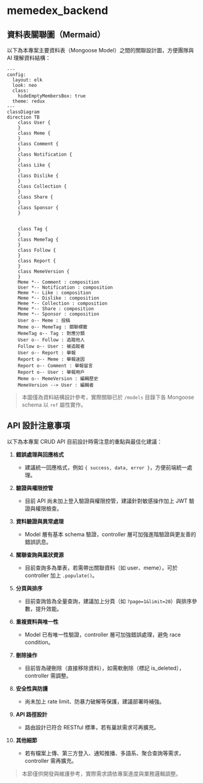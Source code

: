 # memedex_backend

## 資料表關聯圖（Mermaid）

以下為本專案主要資料表（Mongoose Model）之間的關聯設計圖，方便團隊與 AI 理解資料結構：

```mermaid
---
config:
  layout: elk
  look: neo
  class:
    hideEmptyMembersBox: true
  theme: redux
---
classDiagram
direction TB
    class User {
    }
    class Meme {
    }
    class Comment {
    }
    class Notification {
    }
    class Like {
    }
    class Dislike {
    }
    class Collection {
    }
    class Share {
    }
    class Sponsor {
    }


    class Tag {
    }
    class MemeTag {
    }
    class Follow {
    }
    class Report {
    }
    class MemeVersion {
    }
    Meme *-- Comment : composition
    User *-- Notification : composition
    Meme *-- Like : composition
    Meme *-- Dislike : composition
    Meme *-- Collection : composition
    Meme *-- Share : composition
    Meme *-- Sponsor : composition
    User o-- Meme : 投稿
    Meme o-- MemeTag : 關聯標籤
    MemeTag o-- Tag : 對應分類
    User o-- Follow : 追蹤他人
    Follow o-- User : 被追蹤者
    User o-- Report : 舉報
    Report o-- Meme : 舉報迷因
    Report o-- Comment : 舉報留言
    Report o-- User : 舉報用戶
    Meme o-- MemeVersion : 編輯歷史
    MemeVersion --> User : 編輯者
```

> 本圖僅為資料結構設計參考，實際關聯已於 `/models` 目錄下各 Mongoose schema 以 `ref` 屬性實作。

## API 設計注意事項

以下為本專案 CRUD API 目前設計時需注意的重點與最佳化建議：

1. **錯誤處理與回應格式**
   - 建議統一回應格式，例如 `{ success, data, error }`，方便前端統一處理。

2. **驗證與權限控管**
   - 目前 API 尚未加上登入驗證與權限控管，建議針對敏感操作加上 JWT 驗證與權限檢查。

3. **資料驗證與異常處理**
   - Model 層有基本 schema 驗證，controller 層可加強進階驗證與更友善的錯誤訊息。

4. **關聯查詢與巢狀資源**
   - 目前查詢多為單表，若需帶出關聯資料（如 user、meme），可於 controller 加上 `.populate()`。

5. **分頁與排序**
   - 目前查詢皆為全量查詢，建議加上分頁（如 `?page=1&limit=20`）與排序參數，提升效能。

6. **重複資料與唯一性**
   - Model 已有唯一性驗證，controller 層可加強錯誤處理，避免 race condition。

7. **刪除操作**
   - 目前皆為硬刪除（直接移除資料），如需軟刪除（標記 is_deleted），controller 需調整。

8. **安全性與防護**
   - 尚未加上 rate limit、防暴力破解等保護，建議部署時補強。

9. **API 路徑設計**
   - 路由設計已符合 RESTful 標準，若有巢狀需求可再擴充。

10. **其他細節**
    - 若有檔案上傳、第三方登入、通知推播、多語系、聚合查詢等需求，controller 需再擴充。

> 本節僅供開發與維護參考，實際需求請依專案進度與業務邏輯調整。
